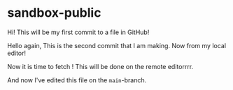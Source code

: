 # sandbox-public

Hi! This will be my first commit to a file in GitHub!

Hello again, This is the second commit that I am making. Now from my local editor!

Now it is time to fetch ! This will be done on the remote editorrrr.

And now I've edited this file on the `main`-branch.

